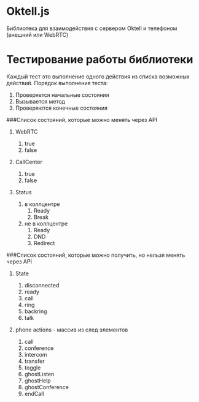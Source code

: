 # Oktell.js

Библиотека для взаимодействия с сервером Oktell и телефоном (внешний или WebRTC)


# Тестирование работы библиотеки



Каждый тест это выполнение одного действия из списка возможных действий.
Порядок выполнения теста:
1. Проверяется начальные состояния
2. Вызывается метод
3. Проверяются конечные состояния


###Список состояний, которые можно менять через API

1. WebRTC
	1. true
	2. false

2. CallCenter
	1. true
	2. false

3. Status
	1. в коллцентре
		1. Ready
		2. Break
	2. не в коллцентре
		1. Ready
		2. DND
		3. Redirect


###Список состояний, которые можно получить, но нельзя менять через API

1. State
	1. disconnected
	2. ready
	3. call
	4. ring
	5. backring
	6. talk

2. phone actions - массив из след элементов
	1. call
	2. conference
	3. intercom
	4. transfer
	5. toggle
	6. ghostListen
	7. ghostHelp
	8. ghostConference
	9. endCall

